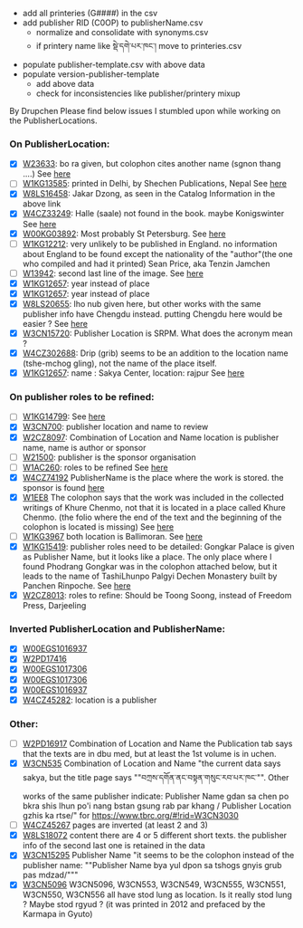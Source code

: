 - add all printeries (G####) in the csv
- add publisher RID (C0OP) to publisherName.csv
  - normalize and consolidate with synonyms.csv
  - if printery name like སྡེ་དགེ་པར་ཁང་། move to printeries.csv
- populate publisher-template.csv with above data
- populate version-publisher-template
  - add above data
  - check for inconsistencies like publisher/printery mixup 


By Drupchen
Please find below issues I stumbled upon while working on the PublisherLocations.

### On PublisherLocation:
- [x] [W23633](https://www.tbrc.org/#!rid=W23633): bo ra given, but colophon cites another name (sgnon thang ....) See [here](https://www.tbrc.org/browser/ImageService?work=W23633&igroup=I1KG463&image=939&first=1&last=940&fetchimg=yes)
- [ ] [W1KG13585](https://www.tbrc.org/#!rid=W1KG13585): printed in Delhi, by Shechen Publications, Nepal See [here](https://www.tbrc.org/browser/ImageService?work=W1KG13585&igroup=I1KG13587&image=4&first=1&last=750&fetchimg=yes)
- [x] [W8LS16458](https://www.tbrc.org/#!rid=W8LS16458): Jakar Dzong, as seen in the Catalog Information in the above link	
- [x] [W4CZ33249](https://www.tbrc.org/#!rid=W4CZ33249): Halle (saale) not found in the book. maybe Konigswinter See [here](https://www.tbrc.org/browser/ImageService?work=W4CZ33249&igroup=I1KG16639&image=9&first=1&last=578&fetchimg=yes)
- [x] [W00KG03892](https://www.tbrc.org/#!rid=W00KG03892): Most probably St Petersburg. See [here](https://encyclopedia2.thefreedictionary.com/Schmidt%2c+Isaac+Jakob)
- [ ] [W1KG12212](https://www.tbrc.org/#!rid=W1KG12212): very unlikely to be published in England. no information about England to be found except the nationality of the "author"(the one who compiled and had it printed) Sean Price, aka Tenzin Jamchen	
- [ ] [W13942](https://www.tbrc.org/#!rid=W13942): second last line of the image. See [here](https://www.tbrc.org/browser/ImageService?work=W13942&igroup=I1KG13072&image=165&first=1&last=166&fetchimg=yes)
- [x] [W1KG12657](https://www.tbrc.org/#!rid=W1KG12657): year instead of place	
- [x] [W1KG12657](https://www.tbrc.org/#!rid=W1KG12657): year instead of place	
- [x] [W8LS20655](https://www.tbrc.org/#!rid=W8LS20655): lho nub given here, but other works with the same publisher info have Chengdu instead. putting Chengdu here would be easier ?	See [here](https://www.tbrc.org/browser/ImageService?work=W30037&igroup=I1KG12943&image=531&first=1&last=536&fetchimg=yes)
- [x] [W3CN15720](https://www.tbrc.org/#!rid=W3CN15720): Publisher Location is SRPM. What does the acronym mean ?	
- [x] [W4CZ302688](https://www.tbrc.org/#!rid=W4CZ302688): Drip (grib) seems to be an addition to the location name (tshe-mchog gling), not the name of the place itself.	
- [x] [W1KG12657](https://www.tbrc.org/#!rid=W1KG12657): name : Sakya Center, location: rajpur See [here](https://www.tbrc.org/browser/ImageService?work=W1KG12657&igroup=I1KG12857&image=400&first=1&last=402&fetchimg=yes)

### On publisher roles to be refined:
- [ ] [W1KG14799](https://www.tbrc.org/#!rid=W1KG14799): See [here](https://www.tbrc.org/browser/ImageService?work=W1KG14799&igroup=I1KG14857&image=214&first=1&last=214&fetchimg=yes)
- [x] [W3CN700](https://www.tbrc.org/#!rid=W3CN700): publisher location and name to review
- [x] [W2CZ8097](https://www.tbrc.org/#!rid=W2CZ8097): Combination of Location and Name	location is publisher name, name is author or sponsor	
- [ ] [W21500](https://www.tbrc.org/#!rid=W21500): publisher is the sponsor organisation	
- [ ] [W1AC260](https://www.tbrc.org/#!rid=W1AC260): roles to be refined See [here](https://www.tbrc.org/browser/ImageService?work=W1AC260&igroup=I4PD4408&image=218&first=1&last=222&fetchimg=yes)
- [x] [W4CZ74192](https://www.tbrc.org/#!rid=W4CZ74192)	PublisherName is the place where the work is stored. the sponsor is found [here](https://www.tbrc.org/browser/ImageService?work=W4CZ74192&igroup=I4CZ74255&image=252&first=1&last=254&fetchimg=yes)
- [x] [W1EE8](https://www.tbrc.org/#!rid=W1EE8)		The colophon says that the work was included in the collected writings of Khure Chenmo, not that it is located in a place called Khure Chenmo. (the folio where the end of the text and the beginning of the colophon is located is missing) See [here](https://www.tbrc.org/browser/ImageService?work=W1EE8&igroup=I1KG16958&image=160&first=1&last=160&fetchimg=yes)
- [ ] [W1KG3967](https://www.tbrc.org/#!rid=W1KG3967)	both	location is Ballimoran. See [here](https://www.tbrc.org/browser/ImageService?work=W1KG3967&igroup=I1KG4024&image=4&first=1&last=462&fetchimg=yes)
- [x] [W1KG15419](https://www.tbrc.org/#!rid=W1KG15419): publisher roles need to be detailed: Gongkar Palace is given as Publisher Name, but it looks like a place.  The only place where I found Phodrang Gongkar was in the colophon attached below, but it leads to the name of TashiLhunpo Palgyi Dechen Monastery built by Panchen Rinpoche.	See [here](https://www.tbrc.org/browser/ImageService?work=W27406&igroup=I1CZ2221&image=51&first=1&last=52&fetchimg=yes)
- [x] [W2CZ8013](https://www.tbrc.org/#!rid=W2CZ8013): roles to refine: Should be Toong Soong, instead of Freedom Press, Darjeeling	

### Inverted PublisherLocation and PublisherName:
- [x] [W00EGS1016937](https://www.tbrc.org/#!rid=W00EGS1016937)
- [x] [W2PD17416](https://www.tbrc.org/#!rid=W2PD17416)
- [x] [W00EGS1017306](https://www.tbrc.org/#!rid=W00EGS1017306)
- [x] [W00EGS1017306](https://www.tbrc.org/#!rid=W00EGS1017306)
- [x] [W00EGS1016937](https://www.tbrc.org/#!rid=W00EGS1016937)
- [x] [W4CZ45282](https://www.tbrc.org/#!rid=W4CZ45282): location is a publisher	

### Other:
- [ ] [W2PD16917](https://www.tbrc.org/#!rid=W2PD16917)	Combination of Location and Name	the Publication tab says that the texts are in dbu med, but at least the 1st volume is in uchen.
- [x] [W3CN535](https://www.tbrc.org/#!rid=W3CN535)	Combination of Location and Name	"the current data says sakya, but the title page says ""བཀྲས་དགོན་ནང་བསྟན་གསུང་རབ་པར་ཁང་"". Other works of the same publisher indicate: 
    Publisher Name        gdan sa chen po bkra shis lhun po'i nang bstan gsung rab par khang /
    Publisher Location        gzhis ka rtse/"	for https://www.tbrc.org/#!rid=W3CN3030
- [ ] [W4CZ45267](https://www.tbrc.org/#!rid=W4CZ45267)		pages are inverted (at least 2 and 3)	
- [x] [W8LS18072](https://www.tbrc.org/#!rid=W8LS18072)	content	there are 4 or 5 different short texts. the publisher info of the second last one is retained in the data	
- [x] [W3CN15295](https://www.tbrc.org/#!rid=W3CN15295)	Publisher Name	"it seems to be the colophon instead of the publisher name: ""Publisher Name	bya yul dpon sa tshogs gnyis grub pas mdzad/"""	
- [x] [W3CN5096](https://www.tbrc.org/#!rid=W3CN5096)		W3CN5096, W3CN553, W3CN549, W3CN555, W3CN551, W3CN550, W3CN556 all have stod lung as location. Is it really stod lung ? Maybe stod rgyud ? (it was printed in 2012 and prefaced by the Karmapa in Gyuto)	
